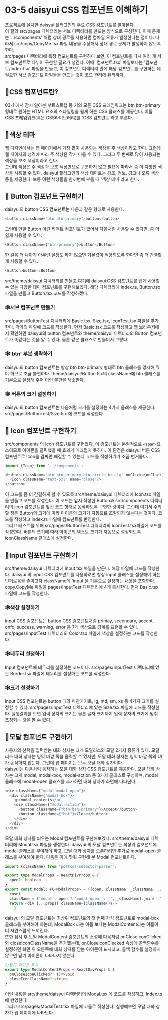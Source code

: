# 03-5 daisyui CSS 컴포넌트 이해하기
프로젝트에 설치한 daisyui 플러그인의 주요 CSS 컴포넌트를 알아본다.  
이 절의 src/pages 디렉터리는 서브 디렉터리를 만드는 방식으로 구성한다. 이때 문제는 '../components' 처럼 상대 경로를 사용하면 컴파일 오류가 발생한다는 점이다.
따라서 src/copy/CopyMe.tsx 파일 내용을 수정해서 상대 경로 문제가 발생하지 않도록 한다.  
src/pages 디렉터리에 특정 컴포넌트를 구현하다 보면, 이 컴포넌트를 다시 여러 개 서브 컴포넌트로 나누어 구현할 필요가 생긴다.
이때 '컴포넌트.tsx' 파일보다는 '컴포넌트/index.tsx' 파일을 만둘고, 이 컴포넌트 디렉터리 안에 해당 컴포넌트를 구현하는 데 필요한
서브 컴포넌트 파일들을 만드는 것이 코드 관리에 유리하다.

## 🎈CSS 컴포넌트란?
03-1 에서 잠시 알아본 부트스트랩 등 거의 모든 CSS 프레임워크는 btn btn-primary 형태로 원하는 HTML 요소의 스타일링을 쉽게 하는 CSS 클래스를 제공한다.
이들 CSS 프레임워크(혹은 CSS라이브러리)를 'CSS 컴포넌트'라고 부른다.

## 🎈색상 테마
웹 디자인에서는 웹 페이지에서 가장 많이 사용되는 색상을 주 색상이라고 한다. 그런데 웹 페이지의 성격에 따라 주 색상은 각기 다를 수 있다.
그리고 두 번째로 많이 사용되는 색상을 보조 색상이라고 한다.  
그런데 색상은 주 색상과 보조 색상만으로 구분하지 않고 필요에 따라서 좀 더 다양한 색상을 사용할 수 있다. daisyui 플러그인의 색상 테마로는
강조, 정보, 경고나 오류 색상 등을 제공한다. 보통 이런 색상들을 한꺼번에 부를 때 '색상 테마'라고 한다.

## 🎈 Button 컴포넌트 구현하기
daisyui의 button CSS 컴포넌트는 다음과 같은 형태로 사용한다.
```typescript jsx
<button className="btn btn-primary">button</button>
```
그런데 만일 Button 이란 리액트 컴포넌트가 있어서 다음처럼 사용할 수 있다면, 좀 더 쉽게 사용할 수 있다.
```typescript jsx
<Button className={"btn-primary"}>button</Button>
```
한 걸음 더 나아가 아무런 설정도 하지 않으면 기본값이 적용되도록 한다면 좀 더 간결할게 사용할 수 있다.
```typescript jsx
<Button>button</Button>
```
src/theme/daisyui 디렉터리를 만들고 여기에 daisyui CSS 컴포넌트를 쉽게 사용할 수 있는 다양한 테마 컴포넌트를 구현해보겠다.
해당 디렉터리에 index.ts, Button.tsx 파일을 만들고 Button.tsx 코드를 작성하겠다.

### 🕸️서브 컴포넌트 만들기
src/pages/ButtonTest 디렉터리에 Basic.tsx, Size.tsx, IconTest.tsx 파일을 추가한다. 각가의 파일에 코드를 작성한다.
먼저 Basic.tsx 코드를 작성하고 웹 브라우저에서 확인하면 daisyui의 button 컴포넌트와 theme/daisyui 디렉터리의 Button 컴포넌트가 똑같다는 것을 알 수 있다.
물론 같은 클래스로 만들어서 그렇다.

### 🕸️'btn' 부분 생략하기
daisyui의 button 컴포넌트는 항상 btn btn-primary 형태로 btn 클래스를 명시해 줘야 하므로 조금 불편하다.
theme/daisyui/Button.tsx의 className에 btn 클래스를 기본으로 설정해 주어 이런 불편을 해소한다.

### 🕸️ 버튼의 크기 설정하기
daisyui의 button 컴포넌트는 다음처럼 크기를 설정하는 4가지 클래스를 제공한다. src/pages/ButtonTest/Size.tsx 에 코드를 작성한다.

## 🎈 Icon 컴포넌트 구현하기
src/components 의 Icon 컴포넌트를 구현했다. 이 컴포넌트는 본질적으로 `<span>`요소이므로 아이콘을 클릭했을 때 효과가 매끄럽지 못하다.
이 단점은 daisyui 버튼 CSS 컴포넌트로 Icon을 감싸면 해결할 수 있는데, 코드를 작성하기가 조금 번거롭다.
```typescript jsx
import {Icon} from '../components';

<button className="btn btn-primary btn-circle btn-lg" onClick={onClick}>
  <Icon className="text-5xl" name="close"/>
</button>
```
이 코드를 좀 더 간결하게 할 수 있도록 src/theme/daisyui 디렉터리에 Icon.tsx 파일을 만들고 코드를 작성한다.
이 코드는 앞서 작성한 Button과 src/components 디렉터리의 Icon 컴포넌트를 앞선 코드 형태로 동작하도록 구현한 것이다.
그런데 여기서 주의할 점은 Button의 크기에 따라 아이콘의 크기가 자동으로 조절되지 않는다는 것이다. 코드를 작성하고 index.ts 파일에 컴포넌트를 반영한다.  
그리고 테스트를 위해 src/pages/ButtonTest 디렉터리의 IconTest.tsx파일에 코드를 작성한다. 버튼의 크기에 따라 아이콘의 텍스트 크기가 자동으로 설정되도록 iconClassName 클래스에 설정한다.

## 🎈Input 컴포넌트 구현하기
src/theme/daisyui 디렉터리에 Input.tsx 파일을 만든다. 해당 파일에 코드를 작성한다. daisyui 의 input CSS 컴포넌트를 사용하려면 항상
input 클래스를 설정해야 하는 번거로움을 줄이고자 className에 'input'을 기본으로 설정하는 내용을 포함한다.  
copy.CopyMe 파일을 pages/InputTest 디렉터리에 4개 복사한다. 먼저 Basic.tsx 파일에 코드를 작성한다.

### 🕸️색상 설정하기
input CSS 컴포넌트는 button CSS 컴포넌트처럼 primay, secondary, accent, onfo, success, warning, error 등 7개 색상으로 경계를 표현할 수 있다.
src/pages/InputTest 디렉터리의 Color.tsx 파일에 색상을 설정하는 코드를 작성한다.

### 🕸️테두리 설정하기
Input 컴포넌트에 테두리를 설정하는 코드이다. src/pages/InputTest 디렉터리에 있는 Border.tsx 파일에 테두리를 설정하는 코드를 작성한다.

### 🕸️크기 설정하기
input CSS 컴포넌트는 button 때와 마찬가지로, lg, md, sm, xs 등 4가지 크기를 설정할 수 있다. src/pages/InputTest 디렉터리에 있는 Size.tsx 파일에 코드를 작성한다.
실행결과를 보면 입력 상자의 크기는 물론 글자 크기까지 입력 상자의 크기에 맞춰 조정되는 것을 볼 수 있다.


## 🎈모달 컴포넌트 구현하기
사용자의 선택을 입력받는 대화 상자는 크게 모덜리스와 모달 2가지 종류가 있다. 모덜리스 대화 상자는 영역 바깥 쪽을 클릭할 수 있지만,
모달 대화 상자는 영역 바깥 쪽의 UI가 동작하지 않는다. 그런데 웹 페이지는 모두 모달 대화 상자이다.  
daisyui는 다음처럼 동작하는 모달 대화 상자 CSS 컴포넌트를 제공한다. 모달 대화 상자는 크게 modal, modal-box, modal-action 등 3가지 클래스로 구성하며,
modal 클래스에 modal-open 클래스를 추가하면 대화 상자가 화면에 나타난다.
```typescript jsx
<div className={"modal modal-open"}>
  <div className={"modal-box"}>
    <p>modal contents</p>
    <div className={"modal-action"}>
      <button className={"btn btn-primary"}>Accept</button>
      <button className={"bnt"}>Close</button>
    </div>
  </div>
</div>
```
모달 대화 상자를 띄우는 Modal 컴포넌트를 구현해보겠다. src/theme/daisyui 디렉터리에 Modal.tsx 파일을 생성한다.
daisyui 의 모달 컴포넌트는 최상위 컴포넌트에 modal 클래스를 부여해야 하고, 모달 대화 상자를 오픈하려면 추가로 modal-open 클래스를 부여해야 한다.
다음은 이에 맞춰 구현해 본 Modal 컴포넌트이다.

```typescript jsx
import {className} from "postcss-selector-parser";

export type ModalProps = ReactDivProps & {
  open?: boolean
}
export const Modal: FC<ModalProps> = ({open, className: _className, ...props}) => {
  cosnt
  className = ['modal', open ? 'modal-open' : '', _className].join(' ')
  return <div {...props} className={className()}/>
    }
```
daisyui 의 모달 컴포넌트는 최상위 컴포넌트의 첫 번째 자식 컴포넌트로 modal-box 클래스를 부여해야 하는데,
ModalBox 라는 이름 보다는 ModalContent라는 이름이 더 자연스럽게 느껴진다.  
또한 잠시 후 보일 ModalContent 컴포넌트의 소성에 다음처럼 onCloseIconClicked 와 closeIconClassName을 추가했는데,
onCloseIconClecked 속성에 콜백함수를 설정하면 화면 위 오른쪽에 대화 상자를 닫는 아이콘이 표시되고, 콜백 함수를 설정하지 않으면 닫기 아이콘이 나타나지 않는다.
```typescript jsx
//닫기 아이콘 표시
export type ModalContentProps = ReactDivProps & {
  onCloseIconClicked?: ()=>void
  closeIconClassName?:string
}
```
이런 내용을 src/theme/daisyui 디렉터리의 Modal.tsx 에 코드를 작성하고, Index.ts 에 반영한다.  
그리고 src/pages/ModalTest.tsx 파일에 코들르 작성한다. 실행해보면 모달 대화 상자가 웹 페이지에 나타난다.